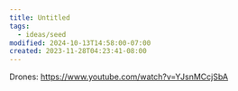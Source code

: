 ```yaml
---
title: Untitled
tags:
  - ideas/seed
modified: 2024-10-13T14:58:00-07:00
created: 2023-11-28T04:23:41-08:00
---
```


Drones: 
https://www.youtube.com/watch?v=YJsnMCcjSbA